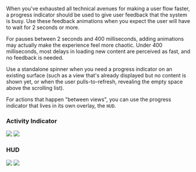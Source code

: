 When you've exhausted all technical avenues for making a user flow faster, a progress indicator should be used to give user feedback that the system is busy. Use these feedback animations when you expect the user will have to wait for 2 seconds or more.

For pauses between 2 seconds and 400 milliseconds, adding animations may actually make the experience feel more chaotic. Under 400 milliseconds, most delays in loading new content are perceived as fast, and no feedback is needed.

Use a standalone spinner when you need a progress indicator on an existing surface (such as a view that's already displayed but no content is shown yet, or when the user pulls-to-refresh, revealing the empty space above the scrolling list).

For actions that happen "between views", you can use the progress indicator that lives in its own overlay, the `HUD`.

<DisplayToggle onText="Dark" offText="Light" label="Theme Switcher">

### Activity Indicator

<img className="off" src="https://static2.sharepointonline.com/files/fabric/fabric-website/images/controls/ios/updated/img_spinner_01_light.png?text=LightMode" />
<img className="on" src="https://static2.sharepointonline.com/files/fabric/fabric-website/images/controls/ios/updated/img_spinner_01_dark.png?text=DarkMode" />

### HUD

<img className="off" src="https://static2.sharepointonline.com/files/fabric/fabric-website/images/controls/ios/updated/img_hud_01_light.png?text=LightMode" />
<img className="on" src="https://static2.sharepointonline.com/files/fabric/fabric-website/images/controls/ios/updated/img_hud_01_dark.png?text=DarkMode" />

</DisplayToggle>
